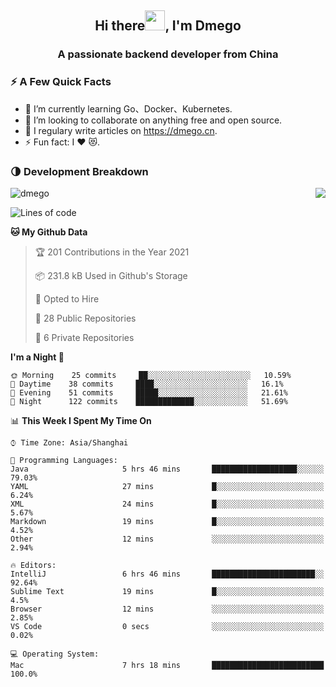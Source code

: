 <h2 align="center">Hi there<img src="https://cdn.jsdelivr.net/gh/dmego/images/img/Hi.gif" height="32" />, I'm Dmego </h2>
<h3 align="center">A passionate backend developer from China</h3>

### ⚡️ A Few Quick Facts

<ul>
    <li> 🌱 I’m currently learning Go、Docker、Kubernetes.</li>
    <li> 👯 I’m looking to collaborate on anything free and open source.</li>
    <li> 📝 I regulary write articles on <a href="https://dmego.cn">https://dmego.cn</a>.</li>
    <li> ⚡ Fun fact: I ❤️ 😻.</li>
</ul>

### 🌗 Development Breakdown

<img src="https://komarev.com/ghpvc/?username=dmego" alt="dmego" />

<img align="right" src="https://github-readme-stats.vercel.app/api?username=dmego&show_icons=true&icon_color=1573B3&hide_title=true&text_color=718096&bg_color=00000000&hide_border=true"/>

<!--START_SECTION:waka-->
![Lines of code](https://img.shields.io/badge/From%20Hello%20World%20I%27ve%20Written-228547%20lines%20of%20code-blue)

**🐱 My Github Data** 

> 🏆 201 Contributions in the Year 2021
 > 
> 📦 231.8 kB Used in Github's Storage 
 > 
> 💼 Opted to Hire
 > 
> 📜 28 Public Repositories 
 > 
> 🔑 6 Private Repositories  
 > 
**I'm a Night 🦉** 

```text
🌞 Morning    25 commits     ██░░░░░░░░░░░░░░░░░░░░░░░   10.59% 
🌆 Daytime    38 commits     ████░░░░░░░░░░░░░░░░░░░░░   16.1% 
🌃 Evening    51 commits     █████░░░░░░░░░░░░░░░░░░░░   21.61% 
🌙 Night      122 commits    █████████████░░░░░░░░░░░░   51.69%

```


📊 **This Week I Spent My Time On** 

```text
⌚︎ Time Zone: Asia/Shanghai

💬 Programming Languages: 
Java                     5 hrs 46 mins       ███████████████████░░░░░░   79.03% 
YAML                     27 mins             █░░░░░░░░░░░░░░░░░░░░░░░░   6.24% 
XML                      24 mins             █░░░░░░░░░░░░░░░░░░░░░░░░   5.67% 
Markdown                 19 mins             █░░░░░░░░░░░░░░░░░░░░░░░░   4.52% 
Other                    12 mins             ░░░░░░░░░░░░░░░░░░░░░░░░░   2.94%

🔥 Editors: 
IntelliJ                 6 hrs 46 mins       ███████████████████████░░   92.64% 
Sublime Text             19 mins             █░░░░░░░░░░░░░░░░░░░░░░░░   4.5% 
Browser                  12 mins             ░░░░░░░░░░░░░░░░░░░░░░░░░   2.85% 
VS Code                  0 secs              ░░░░░░░░░░░░░░░░░░░░░░░░░   0.02%

💻 Operating System: 
Mac                      7 hrs 18 mins       █████████████████████████   100.0%

```


<!--END_SECTION:waka-->
